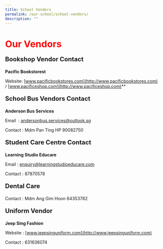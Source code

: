 ```yaml
---
title: School Vendors
permalink: /our-school/school-vendors/
description: ""
---
```

<h1 style="color:red;font-size:30px">Our Vendors</h1>

<p style="font-size:20px"><strong>Bookshop Vendor Contact</strong></p>

<strong>Pacific Bookstorest</strong>

Website: [www.pacificbookstores.com](http://www.pacificbookstores.com) / [www.pacificeshop.com](http://www.pacificeshop.com)**

<p style="font-size:20px"><strong>School Bus Vendors Contact</strong></p>

<strong>Anderson Bus Services</strong>

Email  : [andersonbus.services@outlook.sg](mailto:andersonbus.services@outlook.sg)

Contact : Mdm Pan Ting HP 90082750

  
<p style="font-size:20px"><strong>Student Care Centre Contact</strong></p>

<strong>Learning Studio Educare</strong>

Email : [enquiry@learningstudioeducare.com](mailto:enquiry@learningstudioeducare.com)

Contact : 87870578

  
<p style="font-size:20px"><strong>Dental Care</strong></p>

Contact : Mdm Ang Gim Hoon 64353782

  
<p style="font-size:20px"><strong>Uniform Vendor</strong></p>

**Jeep Sing Fashion**

Website : [www.jeepsinguniform.com](http://www.jeepsinguniform.com)

Contact : 631636074